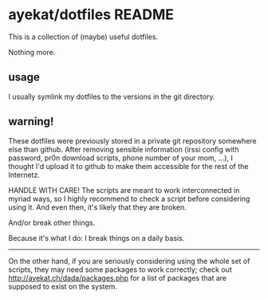 ayekat/dotfiles README
======================

This is a collection of (maybe) useful dotfiles.

Nothing more.


usage
-----

I usually symlink my dotfiles to the versions in the git directory.


warning!
--------

These dotfiles were previously stored in a private git repository somewhere else
than github. After removing sensible information (irssi config with password,
pr0n download scripts, phone number of your mom, ...), I thought I'd upload it
to github to make them accessible for the rest of the Internetz.

HANDLE WITH CARE!
The scripts are meant to work interconnected in myriad ways, so I highly
recommend to check a script before considering using it. And even then, it's
likely that they are broken.

And/or break other things.

Because it's what I do: I break things on a daily basis.

---

On the other hand, if you are seriously considering using the whole set of
scripts, they may need some packages to work correctly; check out
http://ayekat.ch/dada/packages.php for a list of packages that are supposed to
exist on the system.

